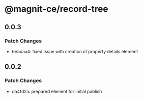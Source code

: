 # @magnit-ce/record-tree

## 0.0.3

### Patch Changes

- 6e5daa4: fixed issue with creation of property details element

## 0.0.2

### Patch Changes

- da4fd2a: prepared element for initial publish
